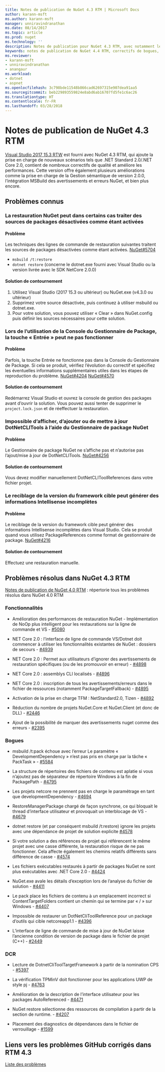 ```yaml
---
title: Notes de publication de NuGet 4.3 RTM | Microsoft Docs
author: karann-msft
ms.author: karann-msft
manager: unniravindranathan
ms.date: 08/14/2017
ms.topic: article
ms.prod: nuget
ms.technology: ''
description: Notes de publication pour NuGet 4.3 RTM, avec notamment les problèmes connus, les correctifs de bogues, les fonctionnalités ajoutées et les DCR.
keywords: notes de publication de NuGet 4.4 RTM, correctifs de bogues, problèmes connus, fonctionnalités ajoutées, DCR
ms.reviewer:
- karann-msft
- unniravindranathan
- anangaur
ms.workload:
- dotnet
- aspnet
ms.openlocfilehash: 3c798bde11548b866cad62697315e907dea91aa5
ms.sourcegitcommit: beb229893559824e8abd6ab16707fd5fe1c6ac26
ms.translationtype: HT
ms.contentlocale: fr-FR
ms.lasthandoff: 03/28/2018
---
```

# <a name="nuget-43-rtm-release-notes"></a>Notes de publication de NuGet 4.3 RTM

[Visual Studio 2017 15.3 RTW](https://www.visualstudio.com/news/releasenotes/vs2017-relnotes) est fourni avec NuGet 4.3 RTM, qui ajoute la prise en charge de nouveaux scénarios tels que .NET Standard 2.0/.NET Core 2.0, contient de nombreux correctifs de qualité et améliore les performances. Cette version offre également plusieurs améliorations comme la prise en charge de la Gestion sémantique de version 2.0.0, l’intégration MSBuild des avertissements et erreurs NuGet, et bien plus encore.

## <a name="known-issues"></a>Problèmes connus

### <a name="nuget-restore-may-treat-disabled-package-sources-as-enabled-in-some-cases"></a>La restauration NuGet peut dans certains cas traiter des sources de packages désactivées comme étant activées

#### <a name="issue"></a>Problème

Les techniques des lignes de commande de restauration suivantes traitent les sources de packages désactivées comme étant activées. [NuGet#5704](https://github.com/NuGet/Home/issues/5704)
- `msbuild /t:restore`
- `dotnet restore` (concerne le dotnet.exe fourni avec Visual Studio ou la version livrée avec le SDK NetCore 2.0.0)

#### <a name="workaround"></a>Solution de contournement

1. Utilisez Visual Studio (2017 15.3 ou ultérieur) ou NuGet.exe (v4.3.0 ou ultérieur)
1. Supprimez votre source désactivée, puis continuez à utiliser msbuild ou dotnet.exe.
1. Pour votre solution, vous pouvez utiliser « Clear » dans NuGet.config puis définir les sources nécessaires pour cette solution.

### <a name="while-using-package-manager-console-enter-key-may-not-work"></a>Lors de l’utilisation de la Console du Gestionnaire de Package, la touche « Entrée » peut ne pas fonctionner

#### <a name="issue"></a>Problème

Parfois, la touche Entrée ne fonctionne pas dans la Console du Gestionnaire de Package. Si cela se produit, vérifiez l’évolution du correctif et spécifiez les éventuelles informations supplémentaires utiles dans les étapes de reproduction du problème. [NuGet#4204](https://github.com/NuGet/Home/issues/4204) [NuGet#4570](https://github.com/NuGet/Home/issues/4570)

#### <a name="workaround"></a>Solution de contournement

Redémarrez Visual Studio et ouvrez la console de gestion des packages avant d’ouvrir la solution. Vous pouvez aussi tenter de supprimer le `project.lock.json` et de réeffectuer la restauration.

### <a name="you-are-unable-to-view-add-or-update-dotnetclitools-using-nuget-package-manager"></a>Impossible d’afficher, d’ajouter ou de mettre à jour DotNetCLITools à l’aide du Gestionnaire de package NuGet

#### <a name="issue"></a>Problème

Le Gestionnaire de package NuGet ne s’affiche pas et n’autorise pas l’ajout/mise à jour de DotNetCLITools. [NuGet#4256](https://github.com/NuGet/Home/issues/4256)

#### <a name="workaround"></a>Solution de contournement

Vous devez modifier manuellement DotNetCLIToolReferences dans votre fichier projet.

### <a name="retargeting-target-framework-version-may-lead-to-incomplete-intellisense"></a>Le reciblage de la version du framework cible peut générer des informations Intellisense incomplètes

#### <a name="issue"></a>Problème

Le reciblage de la version du framework cible peut générer des informations Intellisense incomplètes dans Visual Studio. Cela se produit quand vous utilisez PackageReferences comme format de gestionnaire de package. [NuGet#4216](https://github.com/NuGet/Home/issues/4216)

#### <a name="workaround"></a>Solution de contournement

Effectuez une restauration manuelle.

## <a name="issues-fixed-in-nuget-43-rtm-timeframe"></a>Problèmes résolus dans NuGet 4.3 RTM

[Notes de publication de NuGet 4.0 RTM](../release-notes/nuget-4.0-RTM.md) : répertorie tous les problèmes résolus dans NuGet 4.0 RTM

### <a name="features"></a>Fonctionnalités

- Amélioration des performances de restauration NuGet - Implémentation de NoOp plus intelligent pour les restaurations sur la ligne de commande et VS - [#5080](https://github.com/NuGet/Home/issues/5080)

- NET Core 2.0 : l’interface de ligne de commande VS/Dotnet doit commencer à utiliser les fonctionnalités existantes de NuGet : dossiers de secours - [#4939](https://github.com/NuGet/Home/issues/4939)

- NET Core 2.0 : Permet aux utilisateurs d’ignorer des avertissements de restauration spécifiques (ou de les promouvoir en erreur) - [#4898](https://github.com/NuGet/Home/issues/4898)

- NET Core 2.0 : assemblys CLI localisés - [#4896](https://github.com/NuGet/Home/issues/4896)

- NET Core 2.0 : inscription de tous les avertissements/erreurs dans le fichier de ressources (notamment PackageTargetFallback) - [#4895](https://github.com/NuGet/Home/issues/4895)

- Activation de la prise en charge TFM : NetStandard2.0, Tizen - [#4892](https://github.com/NuGet/Home/issues/4892)

- Réduction du nombre de projets NuGet.Core et NuGet.Client (et donc de DLL) - [#2446](https://github.com/NuGet/Home/issues/2446)

- Ajout de la possibilité de marquer des avertissements nuget comme des erreurs - [#2395](https://github.com/NuGet/Home/issues/2395)

### <a name="bugs"></a>Bogues

- msbuild /t:pack échoue avec l’erreur Le paramètre « DevelopmentDependency » n’est pas pris en charge par la tâche « PackTask » - [#5584](https://github.com/NuGet/Home/issues/5584)

- La structure de répertoires des fichiers de contenu est aplatie si vous n’ajoutez pas de séparateur de répertoire Windows à la fin de PackagePath - [#4795](https://github.com/NuGet/Home/issues/4795)

- Les projets netcore ne prennent pas en charge le paramétrage en tant que developmentDependency - [#4694](https://github.com/NuGet/Home/issues/4694)

- RestoreManagerPackage chargé de façon synchrone, ce qui bloquait le thread d’interface utilisateur et provoquait un interblocage de VS - [#4679](https://github.com/NuGet/Home/issues/4679)

- dotnet restore (et par conséquent msbuild /t:restore) ignore les projets avec une dépendance de projet de solution explicite [#4578](https://github.com/NuGet/Home/issues/4578)

- Si votre solution a des références de projet qui référencent le même projet avec une casse différente, la restauration risque de ne pas fonctionner. Cela affecte également les chemins relatifs différents sans différence de casse - [#4574](https://github.com/NuGet/Home/issues/4574)

- Les fichiers exécutables restaurés à partir de packages NuGet ne sont plus exécutables avec .NET Core 2.0 - [#4424](https://github.com/NuGet/Home/issues/4424)

- NuGet.exe avale les détails d’exception lors de l’analyse du fichier de solution - [#4411](https://github.com/NuGet/Home/issues/4411)

- Le pack place les fichiers de contenu à un emplacement incorrect si ContentTargetFolders contient un chemin qui se termine par « / » sur Windows - [#4407](https://github.com/NuGet/Home/issues/4407)

- Impossible de restaurer un DotNetCliToolReference pour un package d’outils qui cible netcoreapp1.1 - [#4396](https://github.com/NuGet/Home/issues/4396)

- L’interface de ligne de commande de mise à jour de NuGet laisse l’ancienne condition de version de package dans le fichier de projet (C++) - [#2449](https://github.com/NuGet/Home/issues/2449)

### <a name="dcrs"></a>DCR

- Lecture de DotnetCliToolTargetFramework à partir de la nomination CPS - [#5397](https://github.com/NuGet/Home/issues/5397)

- La vérification TPMinV doit fonctionner pour les applications UWP de style pj - [#4763](https://github.com/NuGet/Home/issues/4763)

- Amélioration de la description de l’interface utilisateur pour les packages AutoReferenced - [#4471](https://github.com/NuGet/Home/issues/4471)

- NuGet restore sélectionne des ressources de compilation à partir de la section de runtime. - [#4207](https://github.com/NuGet/Home/issues/4207)

- Placement des diagnostics de dépendances dans le fichier de verrouillage - [#1599](https://github.com/NuGet/Home/issues/1599)

## <a name="links-to-github-issues-fixed-in-43-rtm"></a>Liens vers les problèmes GitHub corrigés dans RTM 4.3

[Liste des problèmes](https://github.com/NuGet/Home/issues?q=is%3Aissue+is%3Aclosed+milestone%3A%224.3")
